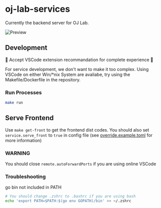 # oj-lab-services

Currently the backend server for OJ Lab.

![Preview](oj-lab-preview.gif)

## Development

🌟 Accept VSCode extension recommandation for complete experience 🌟

For service development, we don't want to make it too complex.
Using VSCode on either Win/*nix System are avaliabe, try using the Makefile/Dockerfile in the repository.

### Run Processes

```bash
make run
```

## Serve Frontend

Use `make get-front` to get the frontend dist codes.
You should also set `service.serve_front` to `true` in config file
(see [override.example.toml](configs/override.example.toml) for more information)

### WARNING

You should close `remote.autoForwardPorts` if you are using online VSCode

### Troubleshooting

go bin not included in PATH

```bash
# You should change .zshrc to .bashrc if you are using bash
echo 'export PATH=$PATH:$(go env GOPATH)/bin' >> ~/.zshrc
```